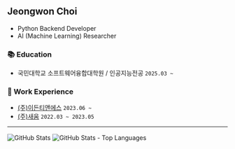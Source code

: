 ## Jeongwon Choi

- Python Backend Developer  
- AI (Machine Learning) Researcher  

### 📚 Education
- 국민대학교 소프트웨어융합대학원 / 인공지능전공 `2025.03 ~ `

### 💼 Work Experience
- [(주)이든티앤에스](https://edentns.com/) `2023.06 ~ `
- [(주)새움](http://www.swoom.co.kr/) `2022.03 ~ 2023.05`

---

<div>
  <span>
    <img align="center" title="GitHub Stats" src="https://github-readme-stats.vercel.app/api?username=banb3515&count_private=true&show_icons=true&title_color=fff&icon_color=79ff97&text_color=9f9f9f&bg_color=151515" />
  </span>
  <span>
    <img align="center" title="GitHub Stats - Top Languages" src="https://github-readme-stats.vercel.app/api/top-langs/?username=banb3515&langs_count=8&layout=compact&title_color=fff&icon_color=79ff97&text_color=9f9f9f&bg_color=151515" />
  </span>
</div>

